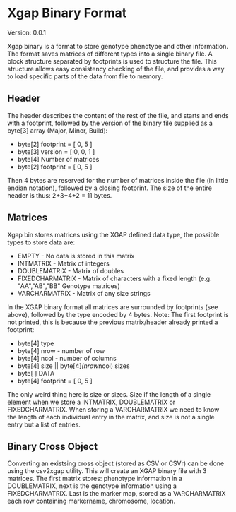 Xgap Binary Format
==================
Version: 0.0.1

Xgap binary is a format to store genotype phenotype and other information. The format saves matrices of different types into a single binary file.
A block structure separated by footprints is used to structure the file. This structure allows easy consistency checking of the file, and provides 
a way to load specific parts of the data from file to memory.

Header
------
The header describes the content of the rest of the file, and starts and ends with a footprint, followed by the version of the binary file 
supplied as a byte[3] array (Major, Minor, Build):

 - byte[2] footprint = [ 0, 5 ]
 - byte[3] version = [ 0, 0, 1 ]
 - byte[4] Number of matrices
 - byte[2] footprint = [ 0, 5 ]

Then 4 bytes are reserved for the number of matrices inside the file (in little endian notation), followed by a closing footprint. The size of 
the entire header is thus: 2+3+4+2 = 11 bytes.

Matrices
--------
Xgap bin stores matrices using the XGAP defined data type, the possible types to store data are:

 - EMPTY - No data is stored in this matrix
 - INTMATRIX - Matrix of integers
 - DOUBLEMATRIX - Matrix of doubles
 - FIXEDCHARMATRIX - Matrix of characters with a fixed length (e.g. "AA","AB","BB" Genotype matrices)
 - VARCHARMATRIX - Matrix of any size strings
 
In the XGAP binary format all matrices are surrounded by footprints (see above), followed by the type encoded by 4 bytes. Note: The first 
footprint is not printed, this is because the previous matrix/header already printed a footprint:

 - byte[4] type
 - byte[4] nrow - number of row
 - byte[4] ncol - number of columns
 - byte[4] size || byte[4]*(nrow*ncol) sizes
 - byte[ ] DATA
 - byte[4] footprint = [ 0, 5 ]

The only weird thing here is size or sizes. Size if the length of a single element when we store a INTMATRIX, DOUBLEMATRIX or 
FIXEDCHARMATRIX. When storing a VARCHARMATRIX  we need to know the length of each individual entry in the matrix, and size is 
not a single entry but a list of entries.

Binary Cross Object
-------------------
Converting an existsing cross object (stored as CSV or CSVr) can be done using the csv2xgap utility. This will create an XGAP 
binary file with 3 matrices. The first matrix stores: phenotype information in a DOUBLEMATRIX, next is the genotype information 
using a FIXEDCHARMATRIX. Last is the marker map, stored as a VARCHARMATRIX each row containing markername, chromosome, location.
